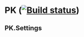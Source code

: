 # PK ([![Build status](https://ci.appveyor.com/api/projects/status/6ajix30xk7s4g2cn)](https://ci.appveyor.com/project/PascalKlarenbeek/pk-settings))
## PK.Settings